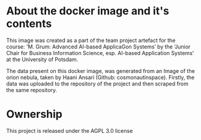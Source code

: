 # About the docker image and it's contents
This image was created as a part of the team project artefact for the course: 'M. Grum: Advanced AI-based ApplicaGon Systems’ by the ‘Junior Chair for Business Information Science, esp. AI-based Application Systems' at the University of Potsdam. 

The data present on this docker image, was generated from an Image of the orion nebula, taken by Haani Ansari (Github: cosmonautinspace). Firstly, the data was uploaded to the repository of the project and then scraped from the same repository.

# Ownership
This project is released under the AGPL 3.0 license